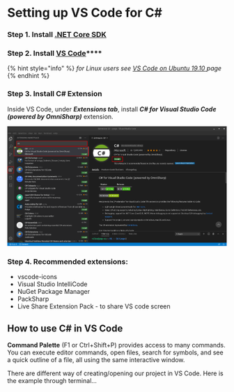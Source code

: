 # Setting up VS Code for C\#

### Step 1. Install [.NET Core SDK](https://dotnet.microsoft.com/download)

### Step 2. Install [VS Code](https://code.visualstudio.com/download)\*\*\*\*

{% hint style="info" %}
_for Linux users see_ [_VS Code on Ubuntu 19.10_ ](../../linux/untitled.md)_page_
{% endhint %}

### **Step 3. Install C\# Extension**

Inside VS Code, under _**Extensions tab**_, install _**C\# for Visual Studio Code \(powered by OmniSharp\)**_ extension.

![C\# extension in VS Code](../../.gitbook/assets/vscode-c-sharp-extension.png)

### Step 4. Recommended extensions:

* vscode-icons 
* Visual Studio IntelliCode
* NuGet Package Manager
* PackSharp
* Live Share Extension Pack - to share VS code screen 



## How to use C\# in VS Code

**Command Palette** \(F1 or Ctrl+Shift+P\) provides access to many commands. You can execute editor commands, open files, search for symbols, and see a quick outline of a file, all using the same interactive window.

There are different way of creating/opening our project in VS Code. Here is the example through terminal...





